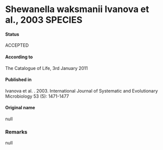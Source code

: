 # Shewanella waksmanii Ivanova et al., 2003 SPECIES

#### Status
ACCEPTED

#### According to
The Catalogue of Life, 3rd January 2011

#### Published in
Ivanova et al. . 2003. International Journal of Systematic and Evolutionary Microbiology 53 (5): 1471-1477

#### Original name
null

### Remarks
null